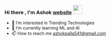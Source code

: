 ### Hi there , I'm Ashok [website] <img src="https://media.giphy.com/media/hvRJCLFzcasrR4ia7z/giphy.gif" width="30px">
[website]: https://ashokwebsite123.s3.amazonaws.com/Portfolio/index.html
- 👀 I’m interested in Trending Technologies
- 🌱 I’m currently learning ML and AI
- 📫 How to reach me ashokpalla541@gmail.com

<!---
Ashokpalla/Ashokpalla is a ✨ special ✨ repository because its `README.md` (this file) appears on your GitHub profile.
You can click the Preview link to take a look at your changes.
--->
